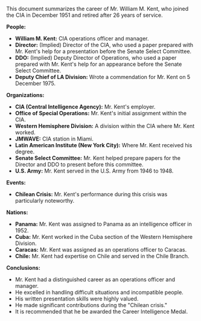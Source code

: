 This document summarizes the career of Mr. William M. Kent, who joined the CIA in December 1951 and retired after 26 years of service.

**People:**

*   **William M. Kent:** CIA operations officer and manager.
*   **Director:** (Implied) Director of the CIA, who used a paper prepared with Mr. Kent's help for a presentation before the Senate Select Committee.
*   **DDO:** (Implied) Deputy Director of Operations, who used a paper prepared with Mr. Kent's help for an appearance before the Senate Select Committee.
*   **Deputy Chief of LA Division:** Wrote a commendation for Mr. Kent on 5 December 1975.

**Organizations:**

*   **CIA (Central Intelligence Agency):** Mr. Kent's employer.
*   **Office of Special Operations:** Mr. Kent's initial assignment within the CIA.
*   **Western Hemisphere Division:** A division within the CIA where Mr. Kent worked.
*   **JMWAVE:** CIA station in Miami.
*   **Latin American Institute (New York City):** Where Mr. Kent received his degree.
*   **Senate Select Committee:** Mr. Kent helped prepare papers for the Director and DDO to present before this committee.
*   **U.S. Army:** Mr. Kent served in the U.S. Army from 1946 to 1948.

**Events:**

*   **Chilean Crisis:** Mr. Kent's performance during this crisis was particularly noteworthy.

**Nations:**

*   **Panama:** Mr. Kent was assigned to Panama as an intelligence officer in 1952.
*   **Cuba:** Mr. Kent worked in the Cuba section of the Western Hemisphere Division.
*   **Caracas:** Mr. Kent was assigned as an operations officer to Caracas.
*   **Chile:** Mr. Kent had expertise on Chile and served in the Chile Branch.

**Conclusions:**

*   Mr. Kent had a distinguished career as an operations officer and manager.
*   He excelled in handling difficult situations and incompatible people.
*   His written presentation skills were highly valued.
*   He made significant contributions during the "Chilean crisis."
*   It is recommended that he be awarded the Career Intelligence Medal.
